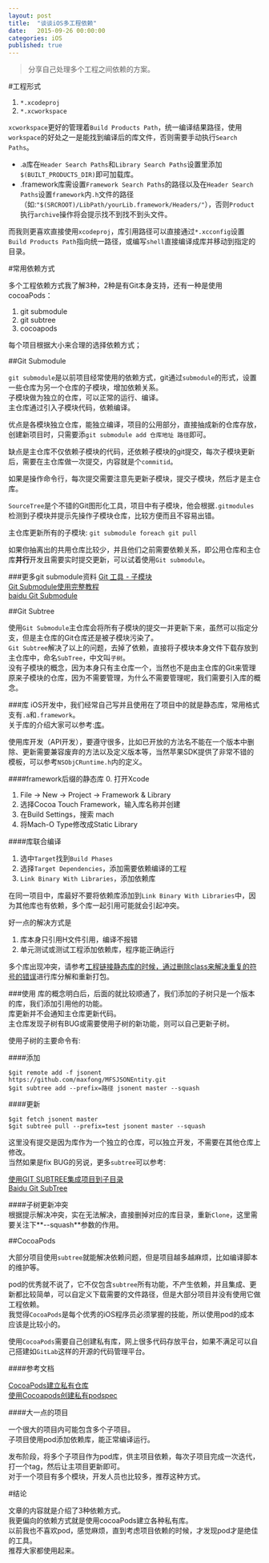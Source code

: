 ```yaml
---
layout: post
title:  "谈谈iOS多工程依赖"
date:   2015-09-26 00:00:00
categories: iOS
published: true
---
```


>分享自己处理多个工程之间依赖的方案。

#工程形式
1. `*.xcodeproj`
2. `*.xcworkspace`

`xcworkspace`更好的管理着`Build Products Path`，统一编译结果路径，使用`workspace`的好处之一是能找到编译后的库文件，否则需要手动执行`Search Paths`。

* .a库在`Header Search Paths`和`Library Search Paths`设置里添加`$(BUILT_PRODUCTS_DIR)`即可加载库。
* .framework库需设置`Framework Search Paths`的路径以及在`Header Search Paths`设置`framework`内`.h`文件的路径（如:`"$(SRCROOT)/LibPath/yourLib.framework/Headers/"`），否则`Product`执行`archive`操作将会提示找不到找不到头文件。

而我则更喜欢直接使用`xcodeproj`，库引用路径可以直接通过`*.xcconfig`设置`Build Products Path`指向统一路径，或编写`shell`直接编译成库并移动到指定的目录。

#常用依赖方式

多个工程依赖方式我了解3种，2种是有Git本身支持，还有一种是使用cocoaPods：

1. git submodule
2. git subtree
3. cocoapods

每个项目根据大小来合理的选择依赖方式；  

##Git Submodule

`git submodule`是以前项目经常使用的依赖方式，git通过`submodule`的形式，设置一些仓库为另一个仓库的子模块，增加依赖关系。  
子模块做为独立的仓库，可以正常的运行、编译。  
主仓库通过引入子模块代码，依赖编译。  

优点是各模块独立仓库，能独立编译，项目的公用部分，直接抽成新的仓库存放，创建新项目时，只需要添`git submodule add 仓库地址 路径`即可。  

缺点是主仓库不仅依赖子模块的代码，还依赖子模块的git提交，每次子模块更新后，需要在主仓库做一次提交，内容就是个`commitid`。  

如果是操作命令行，每次提交需要注意先更新子模块，提交子模块，然后才是主仓库。 
 
`SourceTree`是个不错的Git图形化工具，项目中有子模块，他会根据`.gitmodules`检测到子模块并提示先操作子模块仓库，比较方便而且不容易出错。  

主仓库更新所有的子模块: `git submodule foreach git pull`

如果你抽离出的共用仓库比较少，并且他们之前需要依赖关系，即公用仓库和主仓库**并行**开发且需要实时提交更新，可以试着使用`Git submodule`。  

###更多git submodule资料
[Git 工具 - 子模块](https://git-scm.com/book/zh/v1/Git-工具-子模块)  
[Git Submodule使用完整教程](http://www.kafeitu.me/git/2012/03/27/git-submodule.html)  
[baidu Git Submodule](http://www.baidu.com/s?ie=UTF-8&wd=git%20submodule)

##Git Subtree

使用`Git Submodule`主仓库会将所有子模块的提交一并更新下来，虽然可以指定分支，但是主仓库的Git仓库还是被子模块污染了。  
`Git Subtree`解决了以上的问题，去掉了依赖，直接将子模块本身文件下载存放到主仓库中，命名`SubTree`，中文叫`子树`。  
没有子模块的概念，因为本身只有主仓库一个，当然也不是由主仓库的Git来管理原来子模块的仓库，因为不需要管理，为什么不需要管理呢，我们需要引入库的概念。  

###库
iOS开发中，我们经常自己写并且使用在了项目中的就是静态库，常用格式支有`.a`和`.framework`。  
关于库的介绍大家可以参考:[库](http://casatwy.com/ku.html)。  

使用库开发（API开发），要遵守很多，比如已开放的方法名不能在一个版本中删除、更新需要兼容废弃的方法以及定义版本等，当然苹果SDK提供了非常不错的模板，可以参考`NSObjCRuntime.h`内的定义。  

####framework后缀的静态库
0. 打开Xcode
1. File -> New -> Project -> Framework & Library
2. 选择Cocoa Touch Framework，输入库名称并创建
3. 在Build Settings，搜索 mach
4. 将Mach-O Type修改成Static Library

####库联合编译

1. 选中`Target`找到`Build Phases`
2. 选择`Target Dependencies`，添加需要依赖编译的工程
3. `Link Binary With Libraries`，添加依赖库

在同一项目中，库最好不要将依赖库添加到`Link Binary With Libraries`中，因为其他库也有依赖，多个库一起引用可能就会引起冲突。  

好一点的解决方式是

1. 库本身只引用H文件引用，编译不报错
2. 单元测试或测试工程添加依赖库，程序能正确运行

多个库出现冲突，请参考[工程链接静态库的时候，通过删除class来解决重复的符号的错误](http://blog.csdn.net/hherima/article/details/23949413)进行库分解和重新打包。  


###使用
库的概念明白后，后面的就比较顺通了，我们添加的子树只是一个版本的库，我们添加引用他的功能。  
库更新并不会通知主仓库更新代码。  
主仓库发现子树有BUG或需要使用子树的新功能，则可以自己更新子树。  

使用子树的主要命令有:  

####添加   

	$git remote add -f jsonent https://github.com/maxfong/MFSJSONEntity.git 
	$git subtree add --prefix=路径 jsonent master --squash

####更新
	
	$git fetch jsonent master 
	$git subtree pull --prefix=test jsonent master --squash

这里没有提交是因为库作为一个独立的仓库，可以独立开发，不需要在其他仓库上修改。  
当然如果是fix BUG的另说，更多`subtree`可以参考:  

[使用GIT SUBTREE集成项目到子目录](http://aoxuis.me/post/2013-08-06-git-subtree)  
[Baidu Git SubTree](https://www.baidu.com/s?ie=UTF-8&wd=git%20subtree)

####子树更新冲突  
根据提示解决冲突，实在无法解决，直接删掉对应的库目录，重新`Clone`，这里需要关注下**--squash**参数的作用。  

##CocoaPods

大部分项目使用`subtree`就能解决依赖问题，但是项目越多越麻烦，比如编译脚本的维护等。   

pod的优秀就不说了，它不仅包含`subtree`所有功能，不产生依赖，并且集成、更新都比较简单，可以自定义下载需要的文件路径，但是大部分项目并没有使用它做工程依赖。  
我觉得`CocoaPods`是每个优秀的iOS程序员必须掌握的技能，所以使用pod的成本应该是比较小的。  

使用`CocoaPods`需要自己创建私有库，网上很多代码存放平台，如果不满足可以自己搭建如`GitLab`这样的开源的代码管理平台。  

####参考文档 

[CocoaPods建立私有仓库](http://blog.csdn.net/agdsdl/article/details/45218987)  
[使用Cocoapods创建私有podspec](http://blog.wtlucky.com/blog/2015/02/26/create-private-podspec/)

####大一点的项目

一个很大的项目内可能包含多个子项目。  
子项目使用pod添加依赖库，能正常编译运行。  

发布阶段，将多个子项目作为pod库，供主项目依赖，每次子项目完成一次迭代，打一个tag，然后让主项目更新即可。    
对于一个项目有多个模块，开发人员也比较多，推荐这种方式。  

#结论

文章的内容就是介绍了3种依赖方式。  
我更偏向的依赖方式就是使用cocoaPods建立各种私有库。  
以前我也不喜欢pod，感觉麻烦，直到考虑项目依赖的时候，才发现pod才是绝佳的工具。  
推荐大家都使用起来。  
